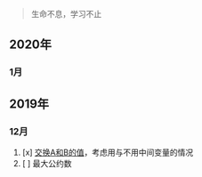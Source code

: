 > 生命不息，学习不止

## 2020年

### 1月 

## 2019年

### 12月

1. [x] [交换A和B的值](https://github.com/ConstantCody/algorithm_study/blob/master/algorithms/2019.12/SwapNumber.h)，考虑用与不用中间变量的情况
2. [ ] 最大公约数
